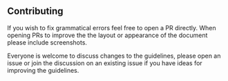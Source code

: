 ## Contributing
If you wish to fix grammatical errors feel free to open a PR directly.
When opening PRs to improve the the layout or appearance of the document please include screenshots.

Everyone is welcome to discuss changes to the guidelines, please open an issue or join the discussion on an existing issue if you have ideas for improving the guidelines.
